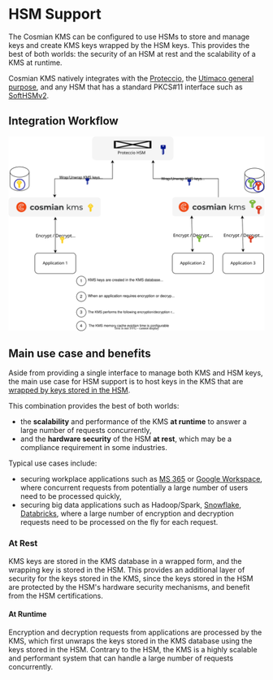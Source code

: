 # HSM Support

The Cosmian KMS can be configured to use HSMs to store and manage keys and create KMS keys
wrapped by the HSM keys.
This provides the best of both worlds: the security of an HSM at rest and the scalability of a KMS at runtime.

Cosmian KMS natively integrates with
the [Proteccio](https://eviden.com/solutions/digital-security/data-encryption/trustway-proteccio-nethsm/),
the [Utimaco general purpose](https://utimaco.com/solutions/applications/general-purpose-hardware-security-modules),
and any HSM that has a standard PKCS#11 interface such as [SoftHSMv2](https://github.com/softhsm/SoftHSMv2).

## Integration Workflow

![integration workflow](../drawings/hsm_kms.drawio.svg)

## Main use case and benefits

Aside from providing a single interface to manage both KMS and HSM keys, the main use case for HSM support is to host keys in the KMS that
are [wrapped by keys stored in the HSM](./hsm_operations.md/#creating-a-kms-key-wrapped-by-an-hsm-key).

This combination provides the best of both worlds:

- the **scalability** and performance of the KMS **at runtime** to answer a large number of requests concurrently,
- and the **hardware security** of the HSM **at rest**, which may be a compliance requirement in some industries.

Typical use cases include:

- securing workplace applications such as [MS 365](https://www.microsoft.com/en-us/microsoft-365)
  or [Google Workspace](https://workspace.google.com),
  where concurrent requests from potentially a large number of users need to be processed quickly,
- securing big data applications such as
  Hadoop/Spark, [Snowflake](https://snowflake.com), [Databricks](https://databricks.com), where a large number of
  encryption and decryption requests need to be processed on the fly for each request.

### At Rest

KMS keys are stored in the KMS database in a wrapped form, and the wrapping key is stored in the HSM. This
provides an additional layer of security for the keys stored in the KMS, since the keys stored in the HSM are protected
by the HSM's hardware security mechanisms, and benefit from the HSM certifications.

#### At Runtime

Encryption and decryption requests from applications are processed by the KMS, which first unwraps
the keys stored in the KMS database using the keys stored in the HSM. Contrary to the HSM, the KMS is a highly
scalable and performant system that can handle a large number of requests concurrently.
